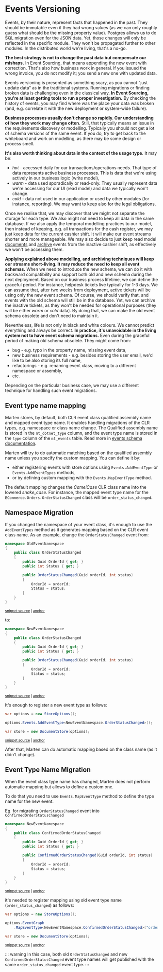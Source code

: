 # Events Versioning

Events, by their nature, represent facts that happened in the past. They should be immutable even if they had wrong values (as we can only roughly guess what should be the missing property value). Postgres allows us to do SQL migration even for the JSON data. Yet, those changes will only be reflected in the specific module. They won't be propagated further to other modules. In the distributed world we're living, that's a no-go. 

**The best strategy is not to change the past data but compensate our mishaps.** In Event Sourcing, that means appending the new event with correction. That's also how business work in general. If you issued the wrong invoice, you do not modify it; you send a new one with updated data.

Events versioning is presented as something scary, as you cannot "just update data" as in the traditional systems. Running migrations or finding broken data is challenging even in the classical way. **In Event Sourcing, you're at least getting tools to run a proper investigation.** By checking the history of events, you may find where was the place your data was broken (and, e.g. correlate it with the new deployment or system-wide failure).

**Business processes usually don't change so rapidly. Our understanding of how they work may change often.** Still, that typically means an issue in the requirements discovery or modelling. Typically you should not get a lot of schema versions of the same event. If you do, try to get back to the whiteboard and work on modelling, as there may be some design or process smell.

**It's also worth thinking about data in the context of the usage type.** It may be:
- _hot_ - accessed daily for our transactions/operations needs. That type of data represents active business processes. This is data that we're using actively in our business logic (write model),
- _warm_ - data used sporadically or read-only. They usually represent data we're accessing for our UI (read model) and data we typically won't change.
- _cold_ - data not used in our application or used by other modules (for instance, reporting). We may want to keep also for the legal obligations.

Once we realise that, we may discover that we might not separate the storage for each type. We also might not need to keep all data in the same database. If we also apply the temporal modelling practices to our model, then instead of keeping, e.g. all transactions for the cash register, we may just keep data for the current cashier shift. It will make our event streams shorter and more manageable. We may also decide to just keep read model <a href="TODO">documents</a> and <a href="TODO">archive</a> events from the inactive cashier shift, as effectively we won't be accessing them.

**Applying explained above modelling, and archiving techniques will keep our streams short-living. It may reduce the need to keep all event schemas.** When we need to introduce the new schema, we can do it with backward compatibility and support both old and new schema during the next deployment. Based on our business process lifetime, we can define the graceful period. For instance, helpdesk tickets live typically for 1-3 days. We can assume that, after two weeks from deployment, active tickets will be using only the new event schema. Of course, we should verify that, and events with the old schema will still be in the database. Yet, we can archive the inactive tickets, as they won't be needed for operational purposes (they will be either _warm_ or _cold_ data). By doing that, we can make the old event schema obsolete and don't need to maintain it.

Nevertheless, life is not only in black and white colours. We cannot predict everything and always be correct. **In practice, it's unavoidable in the living system not to have event schema migrations.** Even during the graceful period of making old schema obsolete. They might come from:

- bug - e.g. typo in the property name, missing event data,
- new business requirements - e.g. besides storing the user email, we'd like to be also storing its full name,
- refactorings - e.g. renaming event class, moving to a different namespace or assembly,
- etc.

Depending on the particular business case, we may use a different technique for handling such event migrations.

## Event type name mapping

Marten stores, by default, both CLR event class qualified assembly name and mapped event type name. It enables handling migrations of the CLR types, e.g. namespace or class name change. The Qualified assembly name is stored in the `mt_dotnet_type` column, and the event type name is stored in the `type` column of the `mt_events` table. Read more in [events schema documentation](/events/storage).

Marten will try to do automatic matching based on the qualified assembly name unless you specify the custom mapping. You can define it by:
- either registering events with store options using `Events.AddEventType` or `Events.AddEventTypes` methods,
- or by defining custom mapping with the `Events.MapEventType` method.

The default mapping changes the _CamelCase_ CLR class name into the lowered _snake\_case_. For instance, the mapped event type name for the `ECommerce.Orders.OrderStatusChanged` class will be `order_status_changed`.

## Namespace Migration

If you changed the namespace of your event class, it's enough to use the `AddEventTypes` method as it generates mapping based on the CLR event class name. As an example, change the `OrderStatusChanged` event from:

<!-- snippet: sample_old_event_namespace -->
<a id='snippet-sample_old_event_namespace'></a>
```cs
namespace OldEventNamespace
{
    public class OrderStatusChanged
    {
        public Guid OrderId { get; }
        public int Status { get; }

        public OrderStatusChanged(Guid orderId, int status)
        {
            OrderId = orderId;
            Status = status;
        }
    }
}
```
<sup><a href='https://github.com/JasperFx/marten/blob/master/src/EventSourcingTests/SchemaChange/NamespaceChange.cs#L16-L31' title='Snippet source file'>snippet source</a> | <a href='#snippet-sample_old_event_namespace' title='Start of snippet'>anchor</a></sup>
<!-- endSnippet -->

to:

<!-- snippet: sample_new_event_namespace -->
<a id='snippet-sample_new_event_namespace'></a>
```cs
namespace NewEventNamespace
{
    public class OrderStatusChanged
    {
        public Guid OrderId { get; }
        public int Status { get; }

        public OrderStatusChanged(Guid orderId, int status)
        {
            OrderId = orderId;
            Status = status;
        }
    }
}
```
<sup><a href='https://github.com/JasperFx/marten/blob/master/src/EventSourcingTests/SchemaChange/NamespaceChange.cs#L33-L48' title='Snippet source file'>snippet source</a> | <a href='#snippet-sample_new_event_namespace' title='Start of snippet'>anchor</a></sup>
<!-- endSnippet -->

It's enough to register a new event type as follows:

<!-- snippet: sample_event_namespace_migration_options -->
<a id='snippet-sample_event_namespace_migration_options'></a>
```cs
var options = new StoreOptions();

options.Events.AddEventType<NewEventNamespace.OrderStatusChanged>();

var store = new DocumentStore(options);
```
<sup><a href='https://github.com/JasperFx/marten/blob/master/src/EventSourcingTests/SchemaChange/NamespaceChange.cs#L72-L78' title='Snippet source file'>snippet source</a> | <a href='#snippet-sample_event_namespace_migration_options' title='Start of snippet'>anchor</a></sup>
<!-- endSnippet -->

After that, Marten can do automatic mapping based on the class name (as it didn't change).

## Event Type Name Migration

When the event class type name has changed, Marten does not perform automatic mapping but allows to define a custom one.

To do that you need to use `Events.MapEventType` method to define the type name for the new event.

Eg. for migrating `OrderStatusChanged` event into `ConfirmedOrderStatusChanged`

<!-- snippet: sample_new_event_type_name -->
<a id='snippet-sample_new_event_type_name'></a>
```cs
namespace NewEventNamespace
{
    public class ConfirmedOrderStatusChanged
    {
        public Guid OrderId { get; }
        public int Status { get; }

        public ConfirmedOrderStatusChanged(Guid orderId, int status)
        {
            OrderId = orderId;
            Status = status;
        }
    }
}
```
<sup><a href='https://github.com/JasperFx/marten/blob/master/src/EventSourcingTests/SchemaChange/NamespaceChange.cs#L51-L66' title='Snippet source file'>snippet source</a> | <a href='#snippet-sample_new_event_type_name' title='Start of snippet'>anchor</a></sup>
<!-- endSnippet -->

it's needed to register mapping using old event type name (`order_status_changed`) as follows:

<!-- snippet: sample_event_type_name_migration_options -->
<a id='snippet-sample_event_type_name_migration_options'></a>
```cs
var options = new StoreOptions();

options.EventGraph
    .MapEventType<NewEventNamespace.ConfirmedOrderStatusChanged>("order_status_changed");

var store = new DocumentStore(options);
```
<sup><a href='https://github.com/JasperFx/marten/blob/master/src/EventSourcingTests/SchemaChange/NamespaceChange.cs#L83-L90' title='Snippet source file'>snippet source</a> | <a href='#snippet-sample_event_type_name_migration_options' title='Start of snippet'>anchor</a></sup>
<!-- endSnippet -->

::: warning
In this case, both old `OrderStatusChanged` and new `ConfirmedOrderStatusChanged` event type names will get published with the same `order_status_changed` event type.
:::

